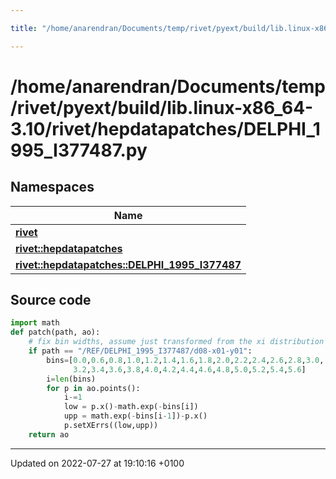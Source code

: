 ```yaml
---

title: "/home/anarendran/Documents/temp/rivet/pyext/build/lib.linux-x86_64-3.10/rivet/hepdatapatches/DELPHI_1995_I377487.py"

---
```


# /home/anarendran/Documents/temp/rivet/pyext/build/lib.linux-x86_64-3.10/rivet/hepdatapatches/DELPHI_1995_I377487.py



## Namespaces

| Name           |
| -------------- |
| **[rivet](http://example.org/namespaces/namespacerivet/)**  |
| **[rivet::hepdatapatches](http://example.org/namespaces/namespacerivet_1_1hepdatapatches/)**  |
| **[rivet::hepdatapatches::DELPHI_1995_I377487](http://example.org/namespaces/namespacerivet_1_1hepdatapatches_1_1delphi__1995__i377487/)**  |




## Source code

```python
import math
def patch(path, ao):
    # fix bin widths, assume just transformed from the xi distribution
    if path == "/REF/DELPHI_1995_I377487/d08-x01-y01":
        bins=[0.0,0.6,0.8,1.0,1.2,1.4,1.6,1.8,2.0,2.2,2.4,2.6,2.8,3.0,
              3.2,3.4,3.6,3.8,4.0,4.2,4.4,4.6,4.8,5.0,5.2,5.4,5.6]
        i=len(bins)
        for p in ao.points():
            i-=1
            low = p.x()-math.exp(-bins[i])
            upp = math.exp(-bins[i-1])-p.x()
            p.setXErrs((low,upp))
    return ao
```


-------------------------------

Updated on 2022-07-27 at 19:10:16 +0100
